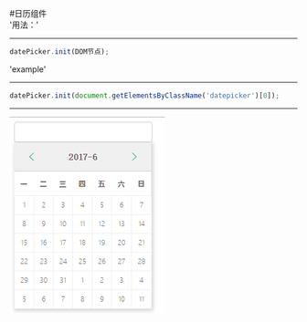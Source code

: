 #日历组件  
'用法：'  
****
```JavaScript
datePicker.init(DOM节点);
```

'example'
****
```Javascript
datePicker.init(document.getElementsByClassName('datepicker')[0]);
```
****
![](image/1.png)